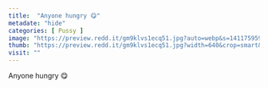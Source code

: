 ```yaml
---
title:  "Anyone hungry 😋"
metadate: "hide"
categories: [ Pussy ]
image: "https://preview.redd.it/gm9klvs1ecq51.jpg?auto=webp&s=141175959dd87bc2b8955976d79a538a40002715"
thumb: "https://preview.redd.it/gm9klvs1ecq51.jpg?width=640&crop=smart&auto=webp&s=7d4cc2aa33c2c19800de8bbf36de5a98e23fd948"
visit: ""
---
```

Anyone hungry 😋
